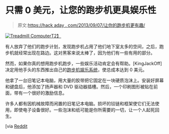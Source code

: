 # 只需 0 美元，让您的跑步机更具娱乐性

> 原文:[https://hack aday . com/2013/09/07/让你的跑步机更有趣/](https://hackaday.com/2013/09/07/make-your-treadmill-more-entertaining-for-0/)

[![Treadmill Computer](../Images/62090373b9d1eea3df31e30b085a28d2.png)T2】](http://hackaday.com/?attachment_id=102538)

有人放弃了他们的跑步计划，发现跑步机占用了他们地下室太多的空间，之后，跑步机就经常出现在路边。这对黑客来说太棒了，因为他们有一些有用的部分。

然而，如果你真的想用跑步机跑步，一些娱乐活动肯定会有帮助。[KingJackOff]决定用他手头的东西推出自己的[跑步机娱乐系统](http://imgur.com/a/pWLIb "Treadmill Entertainment System")，使总成本达到 0 美元。

他拿了一台旧笔记本电脑，用大量的胶带把它固定在一块硬质泡沫上。安装好屏幕和键盘后，他添加了扬声器和 DVD 驱动器插槽。然后，一个印刷图形被贴在前面，带有一个很好的激励信息。

许多人都有因机械故障而闲置的旧笔记本电脑。损坏的铰链和框架使它们无法使用，即使电子设备很好。一些泡沫和纸可能是你所需要的一切，让一个人起死回生。

[via [Reddit](http://www.reddit.com/r/pics/comments/1lv7uo/0_homemade_treadmill_entertainment_setup/)